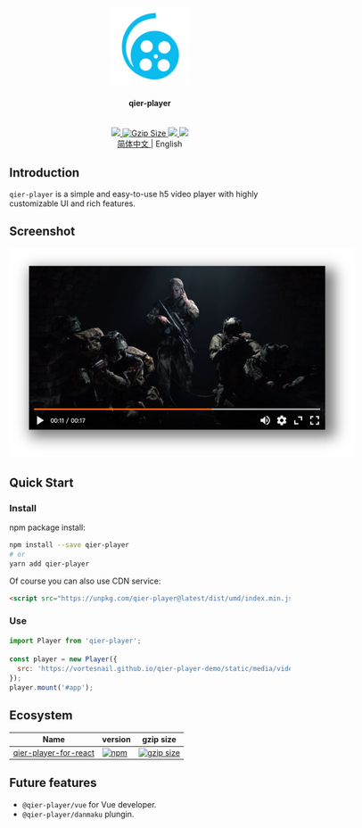<div align="center">
  <a href="https://github.com/vortesnail/qier-player">
    <img src="website/public/img/logo.svg" height="140" width="140"/>
  </a>
  <h4>qier-player</h4>
  <br>
	<a href="https://www.npmjs.com/package/qier-player">
		<img src="https://img.shields.io/npm/v/qier-player?style=flat-square&logo=npm">
	</a>
	<a href="https://unpkg.com/qier-player@latest/dist/umd/index.min.js">
    <img
      src="http://img.badgesize.io/https://unpkg.com/qier-player@latest/dist/umd/index.min.js?compression=gzip&style=flat-square"
      alt="Gzip Size">
	</a>
	<a href="https://app.codacy.com/project/badge/Grade/042def878d8f49039cd4cde757fa1e5c">
		<img src="https://img.shields.io/codacy/grade/042def878d8f49039cd4cde757fa1e5c?logo=codacy&style=flat-square">
	</a>
  	<a href="https://github.com/umijs/dumi">
		<img src="https://img.shields.io/badge/docs%20by-dumi-blue?logo=dumi&style=flat-square">
	</a>
</div>

<div align="center">
   <a href="https://github.com/vortesnail/qier-player/blob/master/README-zh-Cn.md">
    简体中文
  </a>
  &#124; English
</div>

## Introduction

`qier-player` is a simple and easy-to-use h5 video player with highly customizable UI and rich features.

## Screenshot

<div align="center">
  <img src="./website/public/img/screenshot-shadow.png" style="max-width:620px;">
</div>

## Quick Start

### Install

npm package install:

```bash
npm install --save qier-player
# or
yarn add qier-player
```

Of course you can also use CDN service:

```html
<script src="https://unpkg.com/qier-player@latest/dist/umd/index.min.js"></script>
```

### Use

```js
import Player from 'qier-player';

const player = new Player({
  src: 'https://vortesnail.github.io/qier-player-demo/static/media/video480p.d116ba09.mp4',
});
player.mount('#app');
```

## Ecosystem

| Name | version | gzip size |
| --- | --- | --- |
| [qier-player-for-react]() | [![npm](https://img.shields.io/npm/v/@qier-player/react?logo=npm&style=flat-square)](https://www.npmjs.com/package/@qier-player/react) | [![gzip size](https://img.shields.io/bundlephobia/minzip/@qier-player/react?label=gzip%20size&style=flat-square)](https://unpkg.com/@qier-player/react@2.0.1/dist/umd/index.min.js) |

## Future features

- `@qier-player/vue` for Vue developer.
- `@qier-player/danmaku` plungin.
